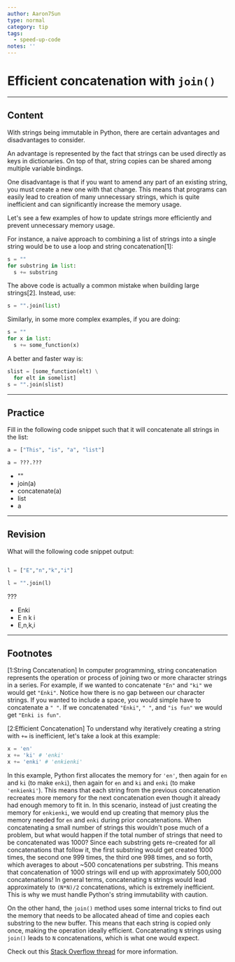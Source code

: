 ```yaml
---
author: Aaron7Sun
type: normal
category: tip
tags:
  - speed-up-code
notes: ''
---
```


# Efficient concatenation with `join()`


---

## Content

With strings being immutable in Python, there are certain advantages and disadvantages to consider.

An advantage is represented by the fact that strings can be used directly as keys in dictionaries. On top of that, string copies can be shared among multiple variable bindings.

One disadvantage is that if you want to amend any part of an existing string, you must create a new one with that change. This means that programs can easily lead to creation of many unnecessary strings, which is quite inefficient and can significantly increase the memory usage.

Let's see a few examples of how to update strings more efficiently and prevent unnecessary memory usage.

For instance, a naive approach to combining a list of strings into a single string would be to use a loop and string concatenation[1]:

```python
s = ""
for substring in list:
  s += substring
```

The above code is actually a common mistake when building large strings[2]. Instead, use:

```python
s = "".join(list)
```

Similarly, in some more complex examples, if you are doing:

```python
s = ""
for x in list:
  s += some_function(x)
```

A better and faster way is:

```python
slist = [some_function(elt) \
  for elt in somelist]
s = "".join(slist)
```


---

## Practice

Fill in the following code snippet such that it will concatenate all strings in the list:

```python
a = ["This", "is", "a", "list"]

a = ???.???

```

- ""
- join(a)
- concatenate(a)
- list
- a


---

## Revision

What will the following code snippet output:

```python

l = ["E","n","k","i"]

l = "".join(l)
```

???

- Enki
- E n k i
- E,n,k,i


---

## Footnotes

[1:String Concatenation]
In computer programming, string concatenation represents the operation or process of joining two or more character strings in a series. For example, if we wanted to concatenate `"En"` and `"ki"` we would get `"Enki"`. Notice how there is no gap between our character strings. If you wanted to include a space, you would simple have to concatenate a `" "`. If we concatenated `"Enki"`, `" "`, and `"is fun"` we would get `"Enki is fun"`.

[2:Efficient Concatenation]
To understand why iteratively creating a string with `+=` is inefficient, let's take a look at this example:

```py
x = 'en'
x += 'ki' # 'enki' 
x += 'enki' # 'enkienki'
```

In this example, Python first allocates the memory for `'en'`, then again for `en` and `ki` (to make `enki`), then again for `en` and `ki` and `enki` (to make `'enkienki'`). This means that each string from the previous concatenation recreates more memory for the next concatenation even though it already had enough memory to fit in. In this scenario, instead of just creating the memory for `enkienki`, we would end up creating that memory plus the memory needed for `en` and `enki` during prior concatenations. 
When concatenating a small number of strings this wouldn't pose much of a problem, but what would happen if the total number of strings that need to be concatenated was 1000? Since each substring gets re-created for all concatenations that follow it, the first substring would get created 1000 times, the second one 999 times, the third one 998 times, and so forth, which averages to about ~500 concatenations per substring. This means that concatenation of 1000 strings  will end up with approximately 500,000 concatenations! In general terms, concatenating `N` strings would lead approximately to `(N*N)/2` concatenations, which is extremely inefficient. This is why we must handle Python's string immutability with caution.

On the other hand, the `join()` method uses some internal tricks to find out the memory that needs to be allocated ahead of time and copies each substring to the new buffer. This means that each string is copied only once, making the operation ideally efficient. Concatenating `N` strings using `join()` leads to `N` concatenations, which is what one would expect.

Check out this [Stack Overflow thread](https://stackoverflow.com/a/39312172) for more information.
